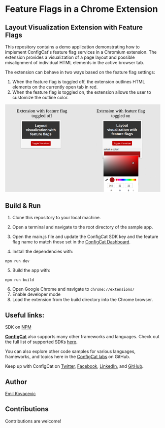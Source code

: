 # Feature Flags in a Chrome Extension

## Layout Visualization Extension with Feature Flags

This repository contains a demo application demonstrating how to implement ConfigCat's feature flag services in a Chromium extension. The extension provides a visualization of a page layout and possible misalignment of individual HTML elements in the active browser tab.

The extension can behave in two ways based on the feature flag settings:

1. When the feature flag is toggled off, the extension outlines HTML elements on the currently open tab in red.
2. When the feature flag is toggled on, the extension allows the user to customize the outline color.

![visualization extension](./extension.png)

## Build & Run

1. Clone this repository to your local machine.
2. Open a terminal and navigate to the root directory of the sample app.
3. Open the main.js file and update the ConfigCat SDK key and the feature flag name to match those set in the [ConfigCat Dashboard](https://app.configcat.com/dashboard).

4. Install the dependencies with:

```shell
npm run dev
```

5. Build the app with:

```shell
npm run build
```

6. Open Google Chrome and navigate to `chrome://extensions/`
7. Enable developer mode
8. Load the extension from the build directory into the Chrome browser.

## Useful links:

SDK on [NPM](https://nodei.co/npm/configcat-js-chromium-extension/)

[**ConfigCat**](https://configcat.com) also supports many other frameworks and languages. Check out the full list of supported SDKs [here](https://configcat.com/docs/sdk-reference/overview/).

You can also explore other code samples for various languages, frameworks, and topics here in the [ConfigCat labs](https://github.com/configcat-labs) on GitHub.

Keep up with ConfigCat on [Twitter](https://twitter.com/configcat), [Facebook](https://www.facebook.com/configcat), [LinkedIn](https://www.linkedin.com/company/configcat/), and [GitHub](https://github.com/configcat).

## Author
[Emil Kovacevic](https://github.com/emilkovacevic)

## Contributions
Contributions are welcome!
